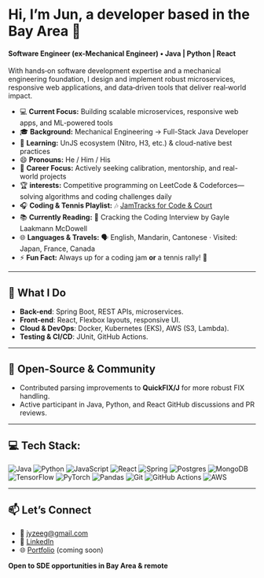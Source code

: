 # Hi, I’m Jun, a developer based in the Bay Area 👋

#### Software Engineer (ex-Mechanical Engineer) • Java | Python | React
With hands‑on software development expertise and a mechanical engineering foundation, I design and implement robust microservices, responsive web applications, and data‑driven tools that deliver real‑world impact.


- 💻 **Current Focus:** Building scalable microservices, responsive web apps, and ML-powered tools
- 🎓 **Background:** Mechanical Engineering  → Full-Stack Java Developer 
- 🌱 **Learning:** UnJS ecosystem (Nitro, H3, etc.) & cloud-native best practices  
- 😄 **Pronouns:** He / Him / His  
- 🎯 **Career Focus:** Actively seeking calibration, mentorship, and real-world projects
- 🏆 **interests:** Competitive programming on LeetCode & Codeforces—solving algorithms and coding challenges daily
- 🎧 **Coding & Tennis Playlist:** 🎶 [JamTracks for Code & Court](https://open.spotify.com/playlist/37i9dQZF1DX2sUQwD7tbmL)  
- 📚 **Currently Reading:** 📖 Cracking the Coding Interview by Gayle Laakmann McDowell  
- 🌐 **Languages & Travels:** 🗣️ English, Mandarin, Cantonese · Visited: Japan, France, Canada  
- ⚡️ **Fun Fact:** Always up for a coding jam **or** a tennis rally! 🎾
  
---

## 🚀 What I Do

* **Back-end**: Spring Boot, REST APIs, microservices.
* **Front-end**: React, Flexbox layouts, responsive UI.
* **Cloud & DevOps**: Docker, Kubernetes (EKS), AWS (S3, Lambda).
* **Testing & CI/CD**: JUnit, GitHub Actions.

---

## 🤝 Open-Source & Community

* Contributed parsing improvements to **QuickFIX/J** for more robust FIX handling.
* Active participant in Java, Python, and React GitHub discussions and PR reviews.
---

## 💻 Tech Stack:
![Java](https://img.shields.io/badge/java-%23ED8B00.svg?style=for-the-badge&logo=openjdk&logoColor=white) ![Python](https://img.shields.io/badge/python-3670A0?style=for-the-badge&logo=python&logoColor=ffdd54) ![JavaScript](https://img.shields.io/badge/javascript-%23323330.svg?style=for-the-badge&logo=javascript&logoColor=%23F7DF1E) ![React](https://img.shields.io/badge/react-%2320232a.svg?style=for-the-badge&logo=react&logoColor=%2361DAFB) ![Spring](https://img.shields.io/badge/spring-%236DB33F.svg?style=for-the-badge&logo=spring&logoColor=white) ![Postgres](https://img.shields.io/badge/postgres-%23316192.svg?style=for-the-badge&logo=postgresql&logoColor=white) ![MongoDB](https://img.shields.io/badge/MongoDB-%234ea94b.svg?style=for-the-badge&logo=mongodb&logoColor=white) ![TensorFlow](https://img.shields.io/badge/TensorFlow-%23FF6F00.svg?style=for-the-badge&logo=TensorFlow&logoColor=white) ![PyTorch](https://img.shields.io/badge/PyTorch-%23EE4C2C.svg?style=for-the-badge&logo=PyTorch&logoColor=white) ![Pandas](https://img.shields.io/badge/pandas-%23150458.svg?style=for-the-badge&logo=pandas&logoColor=white) ![Git](https://img.shields.io/badge/git-%23F05033.svg?style=for-the-badge&logo=git&logoColor=white) ![GitHub Actions](https://img.shields.io/badge/github%20actions-%232671E5.svg?style=for-the-badge&logo=githubactions&logoColor=white) ![AWS](https://img.shields.io/badge/AWS-%23FF9900.svg?style=for-the-badge&logo=amazon-aws&logoColor=white)

---

## 📫 Let’s Connect

* 📧 [jyzeeg@gmail.com](mailto:jyzeeg@gmail.com)
* 🔗 [LinkedIn](https://www.linkedin.com/in/jun-zhou-a97097129)
* 🌐 [Portfolio](https://junzhou.dev) (coming soon)

**Open to SDE opportunities in Bay Area & remote**
